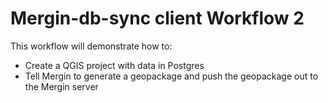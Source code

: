 # Mergin-db-sync client Workflow 2

This workflow will demonstrate how to:

* Create a QGIS project with data in Postgres
* Tell Mergin to generate a geopackage and push the geopackage out to the Mergin server